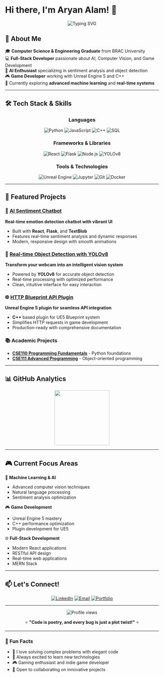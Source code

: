 # Hi there, I'm Aryan Alam! 👋

<div align="center">
  <img src="https://readme-typing-svg.herokuapp.com?font=Fira+Code&pause=1000&color=36BCF7FF&center=true&vCenter=true&width=435&lines=Full-Stack+Developer;AI+%26+Computer+Vision+Engineer;Unreal+Engine+5+Developer;Open+Source+Contributor" alt="Typing SVG" />
</div>

## 🚀 About Me

🎓 **Computer Science & Engineering Graduate** from BRAC University  
💻 **Full-Stack Developer** passionate about AI, Computer Vision, and Game Development  
🔬 **AI Enthusiast** specializing in sentiment analysis and object detection  
🎮 **Game Developer** working with Unreal Engine 5 and C++  
🌱 Currently exploring **advanced machine learning** and **real-time systems**

---

## 🛠️ Tech Stack & Skills

<div align="center">

### Languages
![Python](https://img.shields.io/badge/Python-3776AB?style=for-the-badge&logo=python&logoColor=white)
![JavaScript](https://img.shields.io/badge/JavaScript-F7DF1E?style=for-the-badge&logo=javascript&logoColor=black)
![C++](https://img.shields.io/badge/C%2B%2B-00599C?style=for-the-badge&logo=c%2B%2B&logoColor=white)
![SQL](https://img.shields.io/badge/SQL-4479A1?style=for-the-badge&logo=mysql&logoColor=white)

### Frameworks & Libraries
![React](https://img.shields.io/badge/React-20232A?style=for-the-badge&logo=react&logoColor=61DAFB)
![Flask](https://img.shields.io/badge/Flask-000000?style=for-the-badge&logo=flask&logoColor=white)
![Node.js](https://img.shields.io/badge/Node.js-43853D?style=for-the-badge&logo=node.js&logoColor=white)
![YOLOv8](https://img.shields.io/badge/YOLOv8-FF6B6B?style=for-the-badge&logo=opencv&logoColor=white)

### Tools & Technologies
![Unreal Engine](https://img.shields.io/badge/Unreal%20Engine-313131?style=for-the-badge&logo=unreal-engine&logoColor=white)
![Jupyter](https://img.shields.io/badge/Jupyter-F37626?style=for-the-badge&logo=jupyter&logoColor=white)
![Git](https://img.shields.io/badge/Git-F05032?style=for-the-badge&logo=git&logoColor=white)
![Docker](https://img.shields.io/badge/Docker-2496ED?style=for-the-badge&logo=docker&logoColor=white)

</div>

---

## 🎯 Featured Projects

### 🤖 [AI Sentiment Chatbot](https://github.com/ALLEXCEED360/Ai-sentiment-chatbot)
**Real-time emotion detection chatbot with vibrant UI**
- Built with **React**, **Flask**, and **TextBlob**
- Features real-time sentiment analysis and dynamic responses
- Modern, responsive design with smooth animations

### 🔮 [Real-time Object Detection with YOLOv8](https://github.com/ALLEXCEED360/Real-time-object-detection-with-YOLOv8)
**Transform your webcam into an intelligent vision system**
- Powered by **YOLOv8** for accurate object detection
- Real-time processing with optimized performance
- Clean, intuitive interface for easy interaction

### 🌐 [HTTP Blueprint API Plugin](https://github.com/ALLEXCEED360/HttpBlueprintAPI)
**Unreal Engine 5 plugin for seamless API integration**
- **C++** based plugin for UE5 Blueprint system
- Simplifies HTTP requests in game development
- Production-ready with comprehensive documentation

### 📚 Academic Projects
- **[CSE110 Programming Fundamentals](https://github.com/ALLEXCEED360/CSE110-Codes)** - Python foundations
- **[CSE111 Advanced Programming](https://github.com/ALLEXCEED360/CSE111-Codes)** - Object-oriented programming

---

## 📊 GitHub Analytics

<div align="center">
  <img height="180em" src="https://github-readme-stats.vercel.app/api/top-langs/?username=ALLEXCEED360&layout=compact&langs_count=7&theme=tokyonight"/>
</div>

---

## 🎮 Current Focus Areas

🔬 **Machine Learning & AI**
- Advanced computer vision techniques
- Natural language processing
- Sentiment analysis optimization

🎮 **Game Development**
- Unreal Engine 5 mastery
- C++ performance optimization
- Plugin development for UE5

🌐 **Full-Stack Development**
- Modern React applications
- RESTful API design
- Real-time web applications
- MERN Stack

---

## 📫 Let's Connect!

<div align="center">

[![LinkedIn](https://img.shields.io/badge/LinkedIn-0077B5?style=for-the-badge&logo=linkedin&logoColor=white)]([https://linkedin.com/in/aryan-alam](https://www.linkedin.com/in/fardeen-alam-1b3832319/))
[![Email](https://img.shields.io/badge/Email-D14836?style=for-the-badge&logo=gmail&logoColor=white)](mailto:aryan138alam@gmail.com)
[![Portfolio](https://img.shields.io/badge/Portfolio-FF5722?style=for-the-badge&logo=website&logoColor=white)]([https://aryan-alam.dev](https://www.behance.net/aryan138alam))

</div>

---

<div align="center">
  <img src="https://komarev.com/ghpvc/?username=ALLEXCEED360&label=Profile%20views&color=0e75b6&style=flat" alt="Profile views" />
  
  ⭐ **"Code is poetry, and every bug is just a plot twist!"** ⭐
</div>

---

### 🌟 Fun Facts
- 🎯 I love solving complex problems with elegant code
- 🚀 Always excited to learn new technologies
- 🎮 Gaming enthusiast and indie game developer
- 🤝 Open to collaborating on innovative projects
